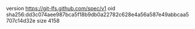 version https://git-lfs.github.com/spec/v1
oid sha256:dd3c074aee987bca5f18b9db0a22782c628e4a56a587e49abbcaa5707c14d32e
size 4158
